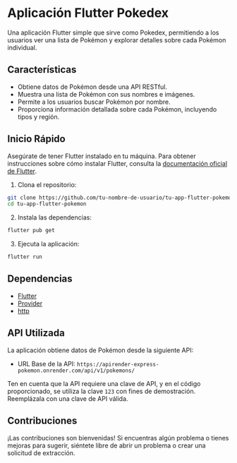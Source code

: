 # Aplicación Flutter Pokedex

Una aplicación Flutter simple que sirve como Pokedex, permitiendo a los usuarios ver una lista de Pokémon y explorar detalles sobre cada Pokémon individual.

## Características

- Obtiene datos de Pokémon desde una API RESTful.
- Muestra una lista de Pokémon con sus nombres e imágenes.
- Permite a los usuarios buscar Pokémon por nombre.
- Proporciona información detallada sobre cada Pokémon, incluyendo tipos y región.

## Inicio Rápido

Asegúrate de tener Flutter instalado en tu máquina. Para obtener instrucciones sobre cómo instalar Flutter, consulta la [documentación oficial de Flutter](https://flutter.dev/docs/get-started/install).

1. Clona el repositorio:

```bash
git clone https://github.com/tu-nombre-de-usuario/tu-app-flutter-pokemon.git
cd tu-app-flutter-pokemon
```

2. Instala las dependencias:

```bash
flutter pub get
```

3. Ejecuta la aplicación:

```bash
flutter run
```

## Dependencias

- [Flutter](https://flutter.dev/)
- [Provider](https://pub.dev/packages/provider)
- [http](https://pub.dev/packages/http)

## API Utilizada

La aplicación obtiene datos de Pokémon desde la siguiente API:

- URL Base de la API: `https://apirender-express-pokemon.onrender.com/api/v1/pokemons/`

Ten en cuenta que la API requiere una clave de API, y en el código proporcionado, se utiliza la clave `123` con fines de demostración. Reemplázala con una clave de API válida.

## Contribuciones

¡Las contribuciones son bienvenidas! Si encuentras algún problema o tienes mejoras para sugerir, siéntete libre de abrir un problema o crear una solicitud de extracción.






